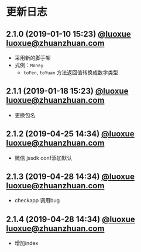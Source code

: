 # 更新日志

## 2.1.0 (2019-01-10 15:23) [@luoxue <luoxue@zhuanzhuan.com>]()

* 采用新的脚手架
* 式例：`Money`
  * `toFen`, `toYuan` 方法返回值转换成数字类型

## 2.1.1 (2019-01-18 15:23) [@luoxue <luoxue@zhuanzhuan.com>]()

* 更换包名

## 2.1.2 (2019-04-25 14:34) [@luoxue <luoxue@zhuanzhuan.com>]()

* 微信 jssdk conf添加默认

## 2.1.3 (2019-04-28 14:34) [@luoxue <luoxue@zhuanzhuan.com>]()

* checkapp 调用bug

## 2.1.4 (2019-04-28 14:34) [@luoxue <luoxue@zhuanzhuan.com>]()

* 增加index